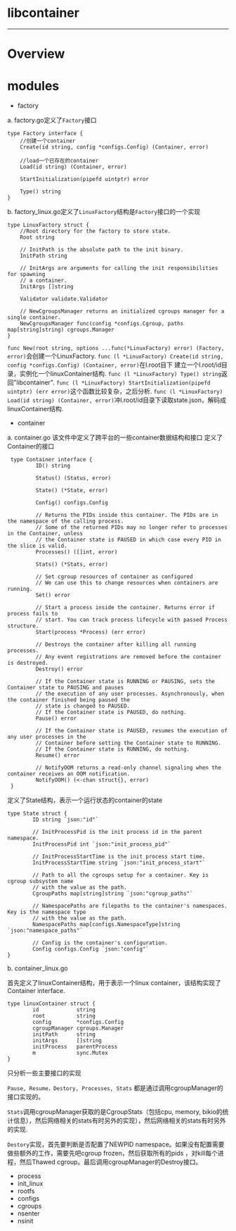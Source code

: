 libcontainer
==================
-------------------
Overview
========
modules
========
- factory

a. factory.go定义了`Factory`接口

    type Factory interface {
        //创建一个container
		Create(id string, config *configs.Config) (Container, error)

        //load一个已存在的container
		Load(id string) (Container, error)

		StartInitialization(pipefd uintptr) error

		Type() string
    }

b. factory_linux.go定义了`LinuxFactory`结构是`Factory`接口的一个实现

    type LinuxFactory struct {
        //Root directory for the factory to store state.
        Root string

        // InitPath is the absolute path to the init binary.
        InitPath string

        // InitArgs are arguments for calling the init responsibilities for spawning
        // a container.
        InitArgs []string

        Validator validate.Validator

        // NewCgroupsManager returns an initialized cgroups manager for a single container.
        NewCgroupsManager func(config *configs.Cgroup, paths map[string]string) cgroups.Manager
    }

`func New(root string, options ...func(*LinuxFactory) error) (Factory, error)`会创建一个LinuxFactory.
`func (l *LinuxFactory) Create(id string, config *configs.Config) (Container, error)`在l.root目下
建立一个l.root/id目录，实例化一个linuxContainer结构.
`func (l *LinuxFactory) Type() string`返回"libcontainer".
`func (l *LinuxFactory) StartInitialization(pipefd uintptr) (err error)`这个函数比较复杂，之后分析.
`func (l *LinuxFactory) Load(id string) (Container, error)`冲l.root/id目录下读取state.json，解码成linuxContainer结构.

- container

a. container.go
该文件中定义了跨平台的一些container数据结构和接口
定义了Container的接口

     type Container interface {
             ID() string
     
             Status() (Status, error)
     
             State() (*State, error)
     
             Config() configs.Config
     
             // Returns the PIDs inside this container. The PIDs are in the namespace of the calling process.
             // Some of the returned PIDs may no longer refer to processes in the Container, unless
             // the Container state is PAUSED in which case every PID in the slice is valid.
             Processes() ([]int, error)
     
             Stats() (*Stats, error)
     
             // Set cgroup resources of container as configured
             // We can use this to change resources when containers are running.
             Set() error
     
             // Start a process inside the container. Returns error if process fails to
             // start. You can track process lifecycle with passed Process structure.
             Start(process *Process) (err error)
     
             // Destroys the container after killing all running processes.
             // Any event registrations are removed before the container is destroyed.
             Destroy() error
     
             // If the Container state is RUNNING or PAUSING, sets the Container state to PAUSING and pauses
             // the execution of any user processes. Asynchronously, when the container finished being paused the
             // state is changed to PAUSED.
             // If the Container state is PAUSED, do nothing.
             Pause() error
     
             // If the Container state is PAUSED, resumes the execution of any user processes in the
             // Container before setting the Container state to RUNNING.
             // If the Container state is RUNNING, do nothing.
             Resume() error
     
             // NotifyOOM returns a read-only channel signaling when the container receives an OOM notification.
             NotifyOOM() (<-chan struct{}, error)
     } 

定义了State结构，表示一个运行状态的container的state

    type State struct {
            ID string `json:"id"`
    
            // InitProcessPid is the init process id in the parent namespace.
            InitProcessPid int `json:"init_process_pid"`
    
            // InitProcessStartTime is the init process start time.
            InitProcessStartTime string `json:"init_process_start"`
    
            // Path to all the cgroups setup for a container. Key is cgroup subsystem name
            // with the value as the path.
            CgroupPaths map[string]string `json:"cgroup_paths"`
    
            // NamespacePaths are filepaths to the container's namespaces. Key is the namespace type
            // with the value as the path.
            NamespacePaths map[configs.NamespaceType]string `json:"namespace_paths"`
    
            // Config is the container's configuration.
            Config configs.Config `json:"config"`
    }
b. container_linux.go

首先定义了linuxContainer结构，用于表示一个linux container，该结构实现了Container interface.

    type linuxContainer struct {
            id            string
            root          string
            config        *configs.Config
            cgroupManager cgroups.Manager
            initPath      string
            initArgs      []string
            initProcess   parentProcess
            m             sync.Mutex
    }

只分析一些主要接口的实现

`Pause, Resume，Destory, Processes, Stats` 都是通过调用cgroupManager的接口实现的。

`Stats`调用cgroupManager获取的是CgroupStats（包括cpu, memory, bikio的统计信息），然后网络相关的stats有时另外的实现），然后网络相关的stats有时另外的实现.

`Destory`实现，首先要判断是否配置了NEWPID namespace。如果没有配置需要做些额外的工作，需要先吧cgroup frozen，然后获取所有的pids
，对kill每个进程，然后Thawed cgroup。最后调用cgroupManager的Destroy接口。




- process
- init_linux
- rootfs
- configs
- cgroups
- nsenter
- nsinit






